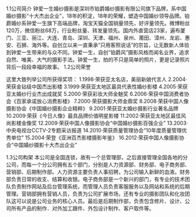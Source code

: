 1.1公司简介
钟爱一生婚纱摄影是深圳市铂爵婚纱摄影有限公司旗下品牌，系中国婚纱摄影“十大杰出企业”，18年的积淀，18年的荣耀，塑造中国婚纱领导品牌。铂爵婚纱系钟爱一生旗下高端品牌，淘宝天猫全国销量领先，好评量领先。微博粉丝120万，微信粉丝68万，行业粉丝量、转发量领先。国内外直营店23家，遍布厦门、三亚、丽江、大连、青岛、深圳、天津、福州、泉州、莆田、漳州、龙岩、惠安、石狮、海外等。自创立以来一直秉承“只用客照说话”的宗旨，让无数新人体验到钟爱一生带来的与众不同。钟爱一生，自创“铂爵风”摄影风格而闻名业界，追求自然、唯美、大气的摄影手法。钟爱一生，拍的不只是简单的照片，更是记录照片背后一段段幸福的故事。 
1.2公司荣誉

这里大致列举公司所获得奖项：
1.1998·荣获亚太名店，美丽新娘代言人
2.2004·荣获金钻级中国杰出影楼
3.1999·荣获亚太地区最具代表性婚纱影楼
4.2005·荣获亚太婚纱行业杰出成就奖
5.2000·荣获彩妆大师金魅奖 
6.2006·荣获中国消费者协会《百家承诺放心消费影楼》
7.2000·荣获摄影大师金鼎奖
8.2008·荣获中国人像摄影协会《中国婚纱摄影企业精粹》
9.2001·荣获亚太婚纱摄影行业著名品牌
10.2009·荣获《今日人像》最具品牌价值明星影楼
11.2002·荣获亚太地区最佳风尚影楼金像奖
12.2009·荣获中国人像摄影协会“中国婚纱摄影百强企业”
13.2003·中央电视台CCTV-2专题采访报道
14.2010·荣获质量管理协会“10年度质量管理优秀单位”
15.2004·荣登《亚洲百杰影楼摄影年鉴》
16.2012·荣获中国人像摄影协会“中国婚纱摄影十大杰出企业”

1.3公司构架
  本公司是全国连锁，故有一个总管理部，之后直接管理全国各地的分公司，而每一个分公司拥有五个部门，分别是人力资源部、财务部、电子商务部、营销部、后期制作部。人力资源主要负责人事招聘，为公司输入新鲜的血液。财务部负责日常的收支、结算和收银。电子商务部是一个新兴的部门，有专业的技术团队负责制作网站及后台管理系统，而管理人员负责客服服务以及网站和系统的后期管理。营销部拥有营销人员，负责为公司扩展市场，还有专业的摄影团队和化妆团队这可以说是公司业务的核心人员。最后是后期制作部，负责包含修片、设计、公司所有产品的制作．对外加工跟件、外包设计制作、客户取件等。
